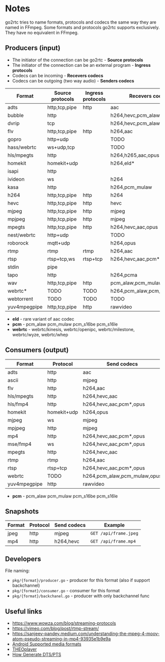 # Notes

go2rtc tries to name formats, protocols and codecs the same way they are named in FFmpeg.
Some formats and protocols go2rtc supports exclusively. They have no equivalent in FFmpeg.

## Producers (input)

- The initiator of the connection can be go2rtc - **Source protocols**
- The initiator of the connection can be an external program - **Ingress protocols**
- Codecs can be incoming - **Recevers codecs**
- Codecs can be outgoing (two way audio) - **Senders codecs**

| Format       | Source protocols | Ingress protocols | Recevers codecs              | Senders codecs     | Example       |
|--------------|------------------|-------------------|------------------------------|--------------------|---------------|
| adts         | http,tcp,pipe    | http              | aac                          |                    | `http:`       |
| bubble       | http             |                   | h264,hevc,pcm_alaw           |                    | `bubble:`     |
| dvrip        | tcp              |                   | h264,hevc,pcm_alaw,pcm_mulaw | pcm_alaw           | `dvrip:`      |
| flv          | http,tcp,pipe    | http              | h264,aac                     |                    | `http:`       |
| gopro        | http+udp         |                   | TODO                         |                    | `gopro:`      |
| hass/webrtc  | ws+udp,tcp       |                   | TODO                         |                    | `hass:`       |
| hls/mpegts   | http             |                   | h264,h265,aac,opus           |                    | `http:`       |
| homekit      | homekit+udp      |                   | h264,eld*                    |                    | `homekit:`    |
| isapi        | http             |                   |                              | pcm_alaw,pcm_mulaw | `isapi:`      |
| ivideon      | ws               |                   | h264                         |                    | `ivideon:`    |
| kasa         | http             |                   | h264,pcm_mulaw               |                    | `kasa:`       |
| h264         | http,tcp,pipe    | http              | h264                         |                    | `http:`       |
| hevc         | http,tcp,pipe    | http              | hevc                         |                    | `http:`       |
| mjpeg        | http,tcp,pipe    | http              | mjpeg                        |                    | `http:`       |
| mpjpeg       | http,tcp,pipe    | http              | mjpeg                        |                    | `http:`       |
| mpegts       | http,tcp,pipe    | http              | h264,hevc,aac,opus           |                    | `http:`       |
| nest/webrtc  | http+udp         |                   | TODO                         |                    | `nest:`       |
| roborock     | mqtt+udp         |                   | h264,opus                    | opus               | `roborock:`   |
| rtmp         | rtmp             | rtmp              | h264,aac                     |                    | `rtmp:`       |
| rtsp         | rtsp+tcp,ws      | rtsp+tcp          | h264,hevc,aac,pcm*,opus      | pcm*,opus          | `rtsp:`       |
| stdin        | pipe             |                   |                              | pcm_alaw,pcm_mulaw | `stdin:`      |
| tapo         | http             |                   | h264,pcma                    | pcm_alaw           | `tapo:`       |
| wav          | http,tcp,pipe    | http              | pcm_alaw,pcm_mulaw           |                    | `http:`       |
| webrtc*      | TODO             | TODO              | h264,pcm_alaw,pcm_mulaw,opus | pcm_alaw,pcm_mulaw | `webrtc:`     |
| webtorrent   | TODO             | TODO              | TODO                         | TODO               | `webtorrent:` |
| yuv4mpegpipe | http,tcp,pipe    | http              | rawvideo                     |                    | `http:`       |

- **eld** - rare variant of aac codec
- **pcm** - pcm_alaw pcm_mulaw pcm_s16be pcm_s16le
- **webrtc** - webrtc/kinesis, webrtc/openipc, webrtc/milestone, webrtc/wyze, webrtc/whep

## Consumers (output)

| Format       | Protocol    | Send codecs                  | Recv codecs             | Example                               |
|--------------|-------------|------------------------------|-------------------------|---------------------------------------|
| adts         | http        | aac                          |                         | `GET /api/stream.adts`                |
| ascii        | http        | mjpeg                        |                         | `GET /api/stream.ascii`               |
| flv          | http        | h264,aac                     |                         | `GET /api/stream.flv`                 |
| hls/mpegts   | http        | h264,hevc,aac                |                         | `GET /api/stream.m3u8`                |
| hls/fmp4     | http        | h264,hevc,aac,pcm*,opus      |                         | `GET /api/stream.m3u8?mp4`            |
| homekit      | homekit+udp | h264,opus                    |                         | Apple HomeKit app                     |
| mjpeg        | ws          | mjpeg                        |                         | `{"type":"mjpeg"}` -> `/api/ws`       |
| mpjpeg       | http        | mjpeg                        |                         | `GET /api/stream.mjpeg`               |
| mp4          | http        | h264,hevc,aac,pcm*,opus      |                         | `GET /api/stream.mp4`                 |
| mse/fmp4     | ws          | h264,hevc,aac,pcm*,opus      |                         | `{"type":"mse"}` -> `/api/ws`         |
| mpegts       | http        | h264,hevc,aac                |                         | `GET /api/stream.ts`                  |
| rtmp         | rtmp        | h264,aac                     |                         | `rtmp://localhost:1935/{stream_name}` |
| rtsp         | rtsp+tcp    | h264,hevc,aac,pcm*,opus      |                         | `rtsp://localhost:8554/{stream_name}` |
| webrtc       | TODO        | h264,pcm_alaw,pcm_mulaw,opus | pcm_alaw,pcm_mulaw,opus | `{"type":"webrtc"}` -> `/api/ws`      |
| yuv4mpegpipe | http        | rawvideo                     |                         | `GET /api/stream.y4m`                 |

- **pcm** - pcm_alaw pcm_mulaw pcm_s16be pcm_s16le

## Snapshots

| Format | Protocol | Send codecs | Example               |
|--------|----------|-------------|-----------------------|
| jpeg   | http     | mjpeg       | `GET /api/frame.jpeg` |
| mp4    | http     | h264,hevc   | `GET /api/frame.mp4`  |

## Developers

File naming:

- `pkg/{format}/producer.go` - producer for this format (also if support backchannel)
- `pkg/{format}/consumer.go` - consumer for this format
- `pkg/{format}/backchanel.go` - producer with only backchannel func

## Useful links

- https://www.wowza.com/blog/streaming-protocols
- https://vimeo.com/blog/post/rtmp-stream/
- https://sanjeev-pandey.medium.com/understanding-the-mpeg-4-moov-atom-pseudo-streaming-in-mp4-93935e1b9e9a
- [Android Supported media formats](https://developer.android.com/guide/topics/media/media-formats)
- [THEOplayer](https://www.theoplayer.com/test-your-stream-hls-dash-hesp)
- [How Generate DTS/PTS](https://www.ramugedia.com/how-generate-dts-pts-from-elementary-stream)
